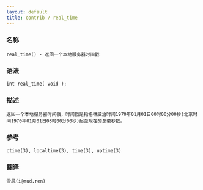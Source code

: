 ```yaml
---
layout: default
title: contrib / real_time
---
```


### 名称

    real_time() - 返回一个本地服务器时间戳

### 语法

    int real_time( void );

### 描述

    返回一个本地服务器时间戳，时间戳是指格林威治时间1970年01月01日00时00分00秒(北京时间1970年01月01日08时00分00秒)起至现在的总毫秒数。

### 参考

    ctime(3), localtime(3), time(3), uptime(3)

### 翻译 ###

    雪风(i@mud.ren)
